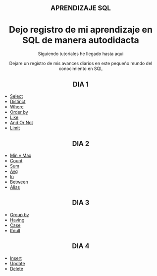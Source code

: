 <h2 align="center">APRENDIZAJE SQL</h2>

<h1 align="center">Dejo registro de mi aprendizaje en SQL de manera autodidacta</h1>


<p align="center">Siguiendo tutoriales he llegado hasta aqui</p>
<p align="center">Dejare un registro de mis avances diarios en este pequeño mundo del conocimiento en SQL</p>

<h2 align="center"><strong>DIA 1</strong></h2>

<ul>
    <li><a href="https://github.com/SladeSylvain/Aprendizaje-SQL/blob/main/Comandos/01%20select.sql">Select</a></li>
    <li><a href="https://github.com/SladeSylvain/Aprendizaje-SQL/blob/main/Comandos/02%20distinct.sql">Distinct</a></li>
    <li><a href="https://github.com/SladeSylvain/Aprendizaje-SQL/blob/main/Comandos/03%20where.sql">Where</a></li>
    <li><a href="https://github.com/SladeSylvain/Aprendizaje-SQL/blob/main/Comandos/04%20order%20by.sql">Order by</a></li>
    <li><a href="https://github.com/SladeSylvain/Aprendizaje-SQL/blob/main/Comandos/05%20like.sql">Like</a></li>
    <li><a href="https://github.com/SladeSylvain/Aprendizaje-SQL/blob/main/Comandos/06%20and%20or%20not.sql">And Or Not</a></li>
    <li><a href="https://github.com/SladeSylvain/Aprendizaje-SQL/blob/main/Comandos/07%20limit.sql">Limit</a></li>
</ul>

<h2 align="center"><strong>DIA 2</strong></h2>


<ul>
    <li><a href="https://github.com/SladeSylvain/Aprendizaje-SQL/blob/main/Comandos/09%20minmax.sql">Min y Max</a></li>
    <li><a href="https://github.com/SladeSylvain/Aprendizaje-SQL/blob/main/Comandos/10%20count.sql">Count</a></li>
    <li><a href="https://github.com/SladeSylvain/Aprendizaje-SQL/blob/main/Comandos/11%20sum.sql">Sum</a></li>
    <li><a href="https://github.com/SladeSylvain/Aprendizaje-SQL/blob/main/Comandos/12%20avg.sql">Avg</a></li>
    <li><a href="https://github.com/SladeSylvain/Aprendizaje-SQL/blob/main/Comandos/13%20in.sql">In</a></li>
    <li><a href="https://github.com/SladeSylvain/Aprendizaje-SQL/blob/main/Comandos/14%20between.sql">Between</a></li>
    <li><a href="https://github.com/SladeSylvain/Aprendizaje-SQL/blob/main/Comandos/15%20alias.sql">Alias</a></li>
</ul>

<h2 align="center"><strong>DIA 3</strong></h2>


<ul>
    <li><a href="https://github.com/SladeSylvain/Aprendizaje-SQL/blob/main/Comandos/16%20group%20by.sql">Group by</a></li>
    <li><a href="https://github.com/SladeSylvain/Aprendizaje-SQL/blob/main/Comandos/17%20having.sql">Having</a></li>
    <li><a href="https://github.com/SladeSylvain/Aprendizaje-SQL/blob/main/Comandos/18%20case.sql">Case</a></li>
    <li><a href="https://github.com/SladeSylvain/Aprendizaje-SQL/blob/main/Comandos/19%20ifnull.sql">Ifnull</a></li>

</ul>

<h2 align="center"><strong>DIA 4</strong></h2>


<ul>
    <li><a href="https://github.com/SladeSylvain/Aprendizaje-SQL/blob/main/Comandos/01%20insert.sql">Insert</a></li>
    <li><a href="https://github.com/SladeSylvain/Aprendizaje-SQL/blob/main/Comandos/02%20update.sql">Update</a></li>
    <li><a href="https://github.com/SladeSylvain/Aprendizaje-SQL/blob/main/Comandos/03%20delete.sql">Delete</a></li>

</ul>